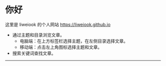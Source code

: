 # 你好

这里是 liweiook 的个人网站 <https://liweiook.github.io>

- 通过主题和目录浏览文章。
  - 电脑端：在上方标签栏选择主题，在左侧目录选择文章。
  - 移动端：点击左上角图标选择主题和文章。
- 搜索关键词查找文章。

---
